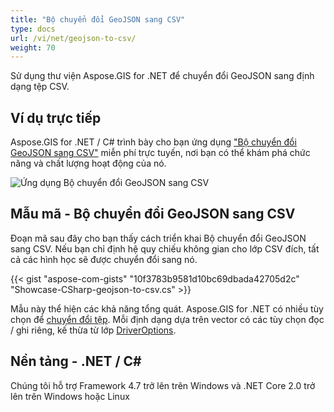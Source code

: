 ```yaml
---
title: "Bộ chuyển đổi GeoJSON sang CSV"
type: docs
url: /vi/net/geojson-to-csv/
weight: 70
---
```


Sử dụng thư viện Aspose.GIS for .NET để chuyển đổi GeoJSON sang định dạng tệp CSV.

## **Ví dụ trực tiếp**

Aspose.GIS for .NET / C# trình bày cho bạn ứng dụng ["Bộ chuyển đổi GeoJSON sang CSV"](https://products.aspose.app/gis/conversion/geojson-to-csv) miễn phí trực tuyến, nơi bạn có thể khám phá chức năng và chất lượng hoạt động của nó.

![Ứng dụng Bộ chuyển đổi GeoJSON sang CSV](conversion.png)

## **Mẫu mã - Bộ chuyển đổi GeoJSON sang CSV**

Đoạn mã sau đây cho bạn thấy cách triển khai Bộ chuyển đổi GeoJSON sang CSV. Nếu bạn chỉ định hệ quy chiếu không gian cho lớp CSV đích, tất cả các hình học sẽ được chuyển đổi sang nó. 

{{< gist "aspose-com-gists" "10f3783b9581d10bc69dbada42705d2c" "Showcase-CSharp-geojson-to-csv.cs" >}}

Mẫu này thể hiện các khả năng tổng quát. Aspose.GIS for .NET có nhiều tùy chọn để [chuyển đổi tệp](https://docs.aspose.com/gis/net/vector-layers/). Mỗi định dạng dựa trên vector có các tùy chọn đọc / ghi riêng, kế thừa từ lớp [DriverOptions](https://reference.aspose.com/gis/net/aspose.gis/driveroptions).

## **Nền tảng - .NET / C#**

Chúng tôi hỗ trợ Framework 4.7 trở lên trên Windows và .NET Core 2.0 trở lên trên Windows hoặc Linux
